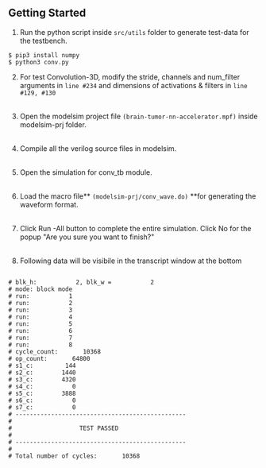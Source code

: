 ## Getting Started


1. Run the python script inside <code>src/utils</code> folder to generate test-data for the testbench.
<pre><code>$ pip3 install numpy
$ python3 conv.py
</code></pre>

2. For test Convolution-3D, modify the stride, channels and num_filter arguments in <code>line #234</code> and dimensions of activations & filters in <code>line #129, #130</code>
<br/><br/>

3. Open the modelsim project file <code>(brain-tumor-nn-accelerator.mpf)</code> inside modelsim-prj folder.
<br/><br/>

4. Compile all the verilog source files in modelsim.
<br/><br/>

5. Open the simulation for conv_tb module.
<br/><br/>

6. Load the macro file** <code>(modelsim-prj/conv_wave.do)</code> **for generating the waveform format.
<br/><br/>

7. Click Run -All button to complete the entire simulation. Click No for the popup "Are you sure you want to finish?"
<br/><br/>

8. Following data will be visibile in the transcript window at the bottom
<pre><code>
# blk_h:           2, blk_w =           2
# mode: block mode
# run:           1
# run:           2
# run:           3
# run:           4
# run:           5
# run:           6
# run:           7
# run:           8
# cycle_count:       10368
# op_count:       64800
# s1_c:         144
# s2_c:        1440
# s3_c:        4320
# s4_c:           0
# s5_c:        3888
# s6_c:           0
# s7_c:           0
# ------------------------------------------------
# 
#                   TEST PASSED                   
# 
# ------------------------------------------------
# 
# Total number of cycles:       10368
</code></pre>
<br/><br/>
